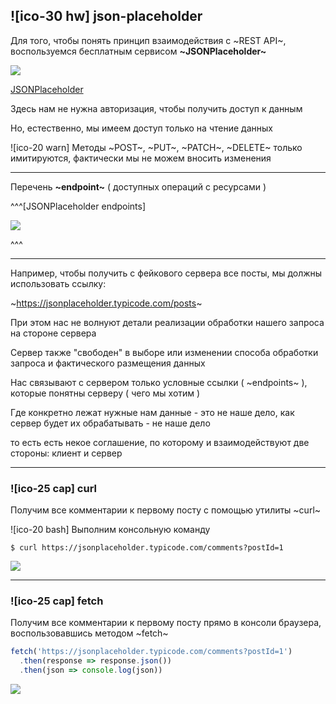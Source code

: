 ## ![ico-30 hw] json-placeholder

Для того, чтобы понять принцип взаимодействия с ~REST API~, воспользуемся бесплатным сервисом **~JSONPlaceholder~**

![](https://garevna.github.io/a-level-js-lessons/src/icons/json-placeholder-logo.png)

[JSONPlaceholder](https://jsonplaceholder.typicode.com/)

Здесь нам не нужна авторизация, чтобы получить доступ к данным

Но, естественно, мы имеем доступ только на чтение данных

![ico-20 warn] Методы ~POST~, ~PUT~, ~PATCH~, ~DELETE~ только имитируются, фактически мы не можем вносить изменения

_____________________________

Перечень **~endpoint~** ( доступных операций с ресурсами )

^^^[JSONPlaceholder endpoints]

![](https://lh4.googleusercontent.com/kLZ2AUHmxj_tGElT44CKZEDXYqZ9fKOUbciuV5XDf-tRnKiPT0njS1rJnurGUEI7QGfFLNL6UYRa-noaqWmZ1QcUG_7bKBAYWMSLntBIcA-Kop3T3W-y4w1e-moZvWG-ndn0IPJwtWAOmlE)

^^^
_________________________________________________

Например, чтобы получить с фейкового сервера все посты, мы должны использовать ссылку:

~https://jsonplaceholder.typicode.com/posts~

При этом нас не волнуют детали реализации обработки нашего запроса на стороне сервера

Сервер также "свободен" в выборе или изменении способа обработки запроса и фактического размещения данных

Нас связывают с сервером только условные ссылки ( ~endpoints~ ), которые понятны серверу ( чего мы хотим )

Где конкретно лежат нужные нам данные - это не наше дело, как сервер будет их обрабатывать - не наше дело

то есть есть некое соглашение, по которому и взаимодействуют две стороны: клиент и сервер

____________________________________________

### ![ico-25 cap] curl

Получим все комментарии к первому посту с помощью утилиты ~curl~

![ico-20 bash] Выполним консольную команду
~~~console
$ curl https://jsonplaceholder.typicode.com/comments?postId=1
~~~

![](https://lh6.googleusercontent.com/RRQtfUSawytMqnSDIF4k8wpz1oDzkM8-RxWqBR3XN5PR18HS3jOfGfAyNVYe587xnJL0NoPfy7V1MbovDbOpPuJ0nFj0O-LZinvj2dmdBb1yLKFtRwMcKf7tXimuD0nEB0ZECxD7oPr7liU)

_____________________________________________

### ![ico-25 cap] fetch

Получим все комментарии к первому посту прямо в консоли браузера, воспользовавшись методом ~fetch~

~~~js
fetch('https://jsonplaceholder.typicode.com/comments?postId=1')
  .then(response => response.json())
  .then(json => console.log(json))
~~~

![](https://lh6.googleusercontent.com/tQof5aM48ME-v6g1l-4gkfE2v2WYqinFGYyarEsCdKNvAxfQLjY02h9VffWTvVqk1QlkMxpy14ZNhbCTnVxTzIdMb-5-CYM4zgEVzXQUdodp0UUFx5SMozubZ-1kmTRdly-mS03cSBVGDQ8)
